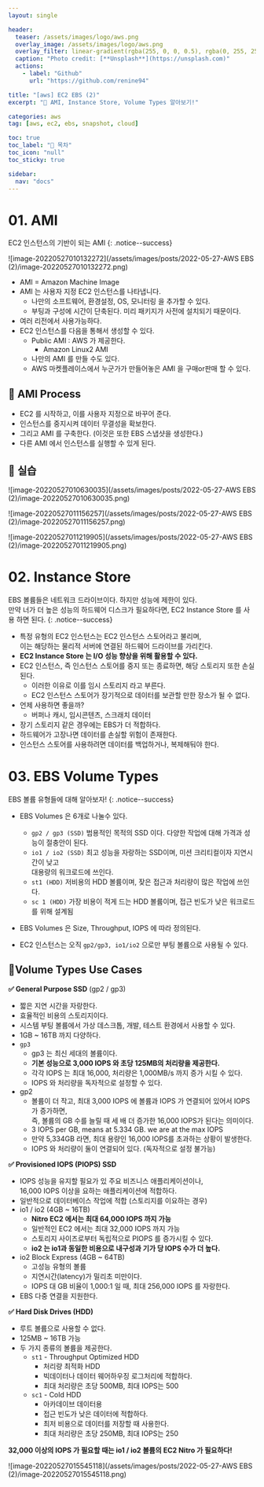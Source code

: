 ```yaml
---
layout: single

header:
  teaser: /assets/images/logo/aws.png
  overlay_image: /assets/images/logo/aws.png
  overlay_filter: linear-gradient(rgba(255, 0, 0, 0.5), rgba(0, 255, 255, 0.5))
  caption: "Photo credit: [**Unsplash**](https://unsplash.com)"
  actions:
    - label: "Github"
      url: "https://github.com/renine94"

title: "[aws] EC2 EBS (2)"
excerpt: "🚀 AMI, Instance Store, Volume Types 알아보기!"

categories: aws
tag: [aws, ec2, ebs, snapshot, cloud]

toc: true
toc_label: "📕 목차"
toc_icon: "null"
toc_sticky: true

sidebar:
  nav: "docs"
---
```


# 01. AMI

EC2 인스턴스의 기반이 되는 AMI
{: .notice--success}

![image-20220527010132272](/assets/images/posts/2022-05-27-AWS EBS (2)/image-20220527010132272.png)

- AMI = Amazon Machine Image
- AMI 는 사용자 지정 EC2 인스턴스를 나타냅니다.
  - 나만의 소프트웨어, 환경설정, OS, 모니터링 을 추가할 수 있다.
  - 부팅과 구성에 시간이 단축된다. 미리 패키지가 사전에 설치되기 때문이다.
- 여러 리전에서 사용가능하다.
- EC2 인스턴스를 다음을 통해서 생성할 수 있다.
  - Public AMI : AWS 가 제공한다.
    - Amazon Linux2 AMI
  - 나만의 AMI 를 만들 수도 있다.
  - AWS 마켓플레이스에서 누군가가 만들어놓은 AMI 을 구매or판매 할 수 있다.



## 🚀 AMI Process

- EC2 를 시작하고, 이를 사용자 지정으로 바꾸어 준다.
- 인스턴스를 중지시켜 데이터 무결성을 확보한다.
- 그리고 AMI 를 구축한다. (이것은 또한 EBS 스냅샷을 생성한다.)
- 다른 AMI 에서 인스턴스를 실행할 수 있게 된다.



## 🚀 실습

![image-20220527010630035](/assets/images/posts/2022-05-27-AWS EBS (2)/image-20220527010630035.png)



![image-20220527011156257](/assets/images/posts/2022-05-27-AWS EBS (2)/image-20220527011156257.png)



![image-20220527011219905](/assets/images/posts/2022-05-27-AWS EBS (2)/image-20220527011219905.png)



# 02. Instance Store

EBS 볼륨들은 네트워크 드라이브이다. 하지만 성능에 제한이 있다.<br> 만약 너가 더 높은 성능의 하드웨어 디스크가 필요하다면, EC2 Instance Store 를 사용 하면 된다.
{: .notice--success}



- 특정 유형의 EC2 인스턴스는 EC2 인스턴스 스토어라고 불리며,<br>
  이는 해당하는 물리적 서버에 연결된 하드웨어 드라이브를 가리킨다.
- **EC2 Instance Store 는 I/O 성능 향상을 위해 활용할 수 있다.**
- EC2 인스턴스, 즉 인스턴스 스토어를 중지 또는 종료하면, 해당 스토리지 또한 손실된다.
  - 이러한 이유로 이를 임시 스토리지 라고 부른다.
  - EC2 인스턴스 스토어가 장기적으로 데이터를 보관할 만한 장소가 될 수 없다.
- 언제 사용하면 좋을까?
  - 버퍼나 캐시, 임시콘텐츠, 스크래치 데이터
- 장기 스토리지 같은 경우에는 EBS가 더 적합하다.
- 하드웨어가 고장나면 데이터를 손실할 위험이 존재한다.
- 인스턴스 스토어를 사용하려면 데이터를 백업하거나, 복제해둬야 한다.



# 03. EBS Volume Types

EBS 볼륨 유형들에 대해 알아보자!
{: .notice--success}

- EBS Volumes 은 6개로 나눌수 있다.
  - `gp2 / gp3 (SSD)` 범용적인 목적의 SSD 이다. 다양한 작업에 대해 가격과 성능이 절충안이 된다.
  - `io1 / io2 (SSD)` 최고 성능을 자랑하는 SSD이며, 미션 크리티컬이자 지연시간이 낮고 <br> 대용량의 워크로드에 쓰인다.
  - `st1 (HDD)` 저비용의 HDD 볼륨이며, 잦은 접근과 처리량이 많은 작업에 쓰인다.
  - `sc 1 (HDD)` 가장 비용이 적게 드는 HDD 볼륨이며, 접근 빈도가 낮은 워크로드를 위해 설계됨



- EBS Volumes 은 Size, Throughput, IOPS 에 따라 정의된다.

- EC2 인스턴스는 오직 `gp2/gp3, io1/io2` 으로만 부팅 볼륨으로 사용될 수 있다.



## 🚀Volume Types Use Cases

**✅ General Purpose SSD** (gp2 / gp3)

- 짧은 지연 시간을 자랑한다.
- 효율적인 비용의 스토리지이다.
- 시스템 부팅 볼륨에서 가상 데스크톱, 개발, 테스트 환경에서 사용할 수 있다.
- 1GB ~ 16TB 까지 다양하다.
- `gp3`
  - gp3 는 최신 세대의 볼륨이다.
  - **기본 성능으로 3,000 IOPS 와 초당 125MB의 처리량을 제공한다.**
  - 각각 IOPS 는 최대 16,000, 처리량은 1,000MB/s 까지 증가 시킬 수 있다.
  - IOPS 와 처리량을 독자적으로 설정할 수 있다.
- gp2
  - 볼륨이 더 작고, 최대 3,000 IOPS 에 볼륨과 IOPS 가 연결되어 있어서 IOPS 가 증가하면,<br> 즉, 볼륨의 GB 수를 늘릴 때 세 배 더 증가한 16,000 IOPS가 된다는 의미이다.
  - 3 IOPS per GB, means at 5.334 GB. we are at the max IOPS
  - 만약 5,334GB 라면, 최대 용량인 16,000 IOPS를 초과하는 상황이 발생한다.
  - IOPS 와 처리량이 둘이 연결되어 있다. (독자적으로 설정 불가능)

**✅ Provisioned IOPS (PIOPS) SSD**

- IOPS 성능을 유지할 필요가 있 주요 비즈니스 애플리케이션이나,<br> 16,000 IOPS 이상을 요하는 애플리케이션에 적합하다.
- 일반적으로 데이터베이스 작업에 적합 (스토리지를 이요하는 경우)
- io1 / io2 (4GB ~ 16TB)
  - **Nitro EC2 에서는 최대 64,000 IOPS 까지 가능**
  - 일반적인 EC2 에서는 최대 32,000 IOPS 까지 가능
  - 스토리지 사이즈로부터 독립적으로 PIOPS 를 증가시킬 수 있다.
  - **io2 는 io1과 동일한 비용으로 내구성과 기가 당 IOPS 수가 더 높다.**
- io2 Block Express (4GB ~ 64TB)
  - 고성능 유형의 볼륨
  - 지연시간(latency)가 밀리초 미만이다.
  - IOPS 대 GB 비율이 1,000:1 일 때, 최대 256,000 IOPS 를 자랑한다.
- EBS 다중 연결을 지원한다.

**✅ Hard Disk Drives (HDD)**

- 루트 볼륨으로 사용할 수 없다.
- 125MB ~ 16TB 가능
- 두 가지 종류의 볼륨을 제공한다.
  - `st1` - Throughput Optimized HDD
    - 처리량 최적화 HDD
    - 빅데이터나 데이터 웨어하우징 로그처리에 적합하다.
    - 최대 처리량은 초당 500MB, 최대 IOPS는 500
  - `sc1` - Cold HDD 
    - 아카데이브 데이터용
    - 접근 빈도가 낮은 데이터에 적합하다.
    - 최저 비용으로 데이터를 저장할 때 사용한다.
    - 최대 처리량은 초당 250MB, 최대 IOPS는 250



**32,000 이상의 IOPS 가 필요할 때는 io1 / io2 볼륨의 EC2 Nitro 가 필요하다!**

![image-20220527015545118](/assets/images/posts/2022-05-27-AWS EBS (2)/image-20220527015545118.png)







